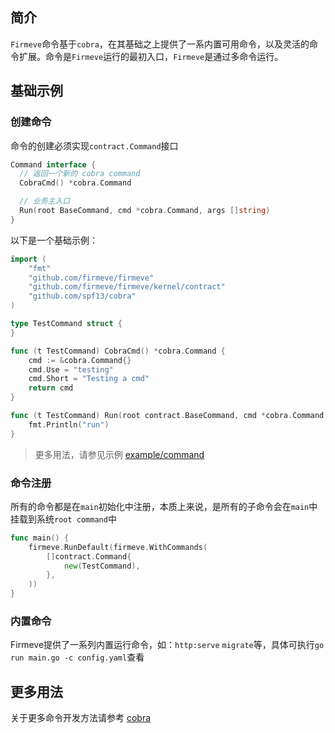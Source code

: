 ## 简介

`Firmeve`命令基于`cobra`，在其基础之上提供了一系内置可用命令，以及灵活的命令扩展。命令是`Firmeve`运行的最初入口，`Firmeve`是通过多命令运行。



## 基础示例



### 创建命令

命令的创建必须实现`contract.Command`接口

```go
Command interface {
  // 返回一个新的 cobra command
  CobraCmd() *cobra.Command

  // 业务主入口
  Run(root BaseCommand, cmd *cobra.Command, args []string)
}
```

以下是一个基础示例：

```go
import (
	"fmt"
	"github.com/firmeve/firmeve"
	"github.com/firmeve/firmeve/kernel/contract"
	"github.com/spf13/cobra"
)

type TestCommand struct {
}

func (t TestCommand) CobraCmd() *cobra.Command {
	cmd := &cobra.Command{}
	cmd.Use = "testing"
	cmd.Short = "Testing a cmd"
	return cmd
}

func (t TestCommand) Run(root contract.BaseCommand, cmd *cobra.Command, args []string) {
	fmt.Println("run")
}
```

> 更多用法，请参见示例 [example/command](https://github.com/firmeve/firmeve/examples/command/main.go)

### 命令注册

所有的命令都是在`main`初始化中注册，本质上来说，是所有的子命令会在`main`中挂载到系统`root command`中

```go
func main() {
	firmeve.RunDefault(firmeve.WithCommands(
		[]contract.Command{
			new(TestCommand),
		},
	))
}
```



### 内置命令

Firmeve提供了一系列内置运行命令，如：`http:serve` `migrate`等，具体可执行`go run main.go -c config.yaml`查看



## 更多用法

关于更多命令开发方法请参考 [cobra](https://github.com/spf13/cobra)



